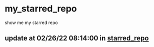# my_starred_repo
show me my starred repo

update at 02/26/22 08:14:00 in [starred_repo](./index.html)
---

